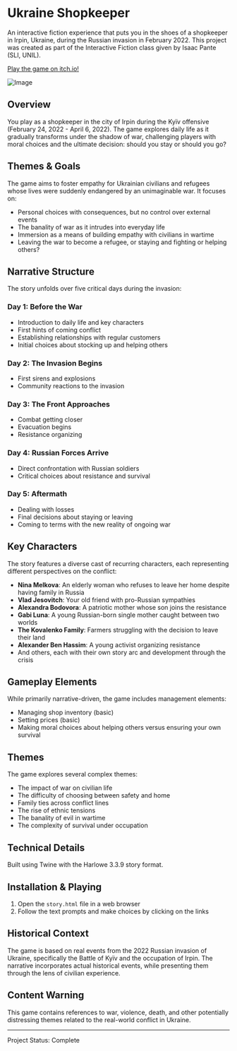# Ukraine Shopkeeper

An interactive fiction experience that puts you in the shoes of a shopkeeper in Irpin, Ukraine, during the Russian invasion in February 2022. This project was created as part of the Interactive Fiction class given by Isaac Pante (SLI, UNIL).

[Play the game on itch.io!](https://florianrieder.itch.io/i-think-its-time-to-leave)

![Image](https://github.com/user-attachments/assets/2be0ad3d-8bad-4175-ba33-acd1eefb7804)

## Overview

You play as a shopkeeper in the city of Irpin during the Kyïv offensive (February 24, 2022 - April 6, 2022). The game explores daily life as it gradually transforms under the shadow of war, challenging players with moral choices and the ultimate decision: should you stay or should you go?

## Themes & Goals

The game aims to foster empathy for Ukrainian civilians and refugees whose lives were suddenly endangered by an unimaginable war. It focuses on:

- Personal choices with consequences, but no control over external events
- The banality of war as it intrudes into everyday life
- Immersion as a means of building empathy with civilians in wartime
- Leaving the war to become a refugee, or staying and fighting or helping others?

## Narrative Structure

The story unfolds over five critical days during the invasion:

### Day 1: Before the War
- Introduction to daily life and key characters
- First hints of coming conflict
- Establishing relationships with regular customers
- Initial choices about stocking up and helping others

### Day 2: The Invasion Begins
- First sirens and explosions
- Community reactions to the invasion

### Day 3: The Front Approaches
- Combat getting closer
- Evacuation begins
- Resistance organizing

### Day 4: Russian Forces Arrive
- Direct confrontation with Russian soldiers
- Critical choices about resistance and survival

### Day 5: Aftermath
- Dealing with losses
- Final decisions about staying or leaving
- Coming to terms with the new reality of ongoing war

## Key Characters

The story features a diverse cast of recurring characters, each representing different perspectives on the conflict:

- **Nina Melkova**: An elderly woman who refuses to leave her home despite having family in Russia
- **Vlad Jesovitch**: Your old friend with pro-Russian sympathies
- **Alexandra Bodovora**: A patriotic mother whose son joins the resistance
- **Gabi Luna**: A young Russian-born single mother caught between two worlds
- **The Kovalenko Family**: Farmers struggling with the decision to leave their land
- **Alexander Ben Hassim**: A young activist organizing resistance
- And others, each with their own story arc and development through the crisis

## Gameplay Elements

While primarily narrative-driven, the game includes management elements:
- Managing shop inventory (basic)
- Setting prices (basic)
- Making moral choices about helping others versus ensuring your own survival


## Themes

The game explores several complex themes:
- The impact of war on civilian life
- The difficulty of choosing between safety and home
- Family ties across conflict lines
- The rise of ethnic tensions
- The banality of evil in wartime
- The complexity of survival under occupation

## Technical Details

Built using Twine with the Harlowe 3.3.9 story format.

## Installation & Playing

1. Open the `story.html` file in a web browser
2. Follow the text prompts and make choices by clicking on the links


## Historical Context

The game is based on real events from the 2022 Russian invasion of Ukraine, specifically the Battle of Kyïv and the occupation of Irpin. The narrative incorporates actual historical events, while presenting them through the lens of civilian experience.

## Content Warning

This game contains references to war, violence, death, and other potentially distressing themes related to the real-world conflict in Ukraine.

---

Project Status: Complete